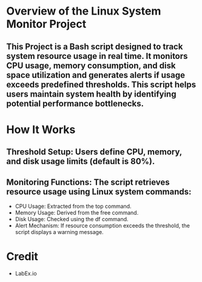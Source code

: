 # Overview of the Linux System Monitor Project

## This Project is a Bash script designed to track system resource usage in real time. It monitors CPU usage, memory consumption, and disk space utilization and generates alerts if usage exceeds predefined thresholds. This script helps users maintain system health by identifying potential performance bottlenecks.

# How It Works
## Threshold Setup: Users define CPU, memory, and disk usage limits (default is 80%).
## Monitoring Functions: The script retrieves resource usage using Linux system commands:
   - CPU Usage: Extracted from the top command.
   - Memory Usage: Derived from the free command.
   - Disk Usage: Checked using the df command.
   - Alert Mechanism: If resource consumption exceeds the threshold, the script displays a warning message.

# Credit
- LabEx.io
